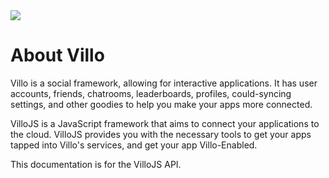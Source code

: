 <img src="http://villo.me/img/villov-logo.png"/>

About Villo
===========

Villo is a social framework, allowing for interactive applications. It has user accounts, friends, chatrooms, leaderboards, profiles, could-syncing settings, and other goodies to help you make your apps more connected.

VilloJS is a JavaScript framework that aims to connect your applications to the cloud. VilloJS provides you with the necessary tools to get your apps tapped into Villo's services, and get your app Villo-Enabled.

This documentation is for the VilloJS API.
